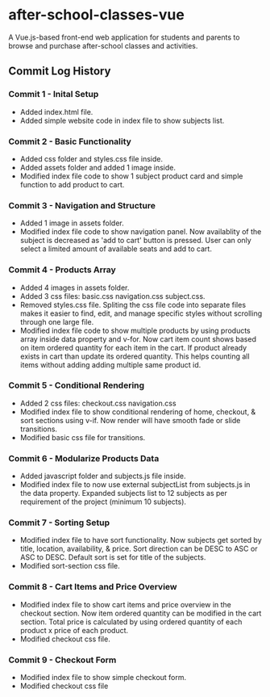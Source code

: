 # after-school-classes-vue
A Vue.js-based front-end web application for students and parents to browse and purchase after-school classes and activities.
## Commit Log History
### Commit 1 - Inital Setup
- Added index.html file.
- Added simple website code in index file to show subjects list.
### Commit 2 - Basic Functionality
- Added css folder and styles.css file inside.
- Added assets folder and added 1 image inside.
- Modified index file code to show 1 subject product card and simple function to add product to cart.
### Commit 3 - Navigation and Structure
- Added 1 image in assets folder.
- Modified index file code to show navigation panel.
Now availablity of the subject is decreased as 'add to cart' button is pressed. User can only select a limited amount of available seats and add to cart.
### Commit 4 - Products Array
- Added 4 images in assets folder.
- Added 3 css files: basic.css navigation.css subject.css.
- Removed styles.css file.
Spliting the css file code into separate files makes it easier to find, edit, and manage specific styles without scrolling through one large file.
- Modified index file code to show multiple products by using products array inside data property and v-for.
Now cart item count shows based on item ordered quantity for each item in the cart. If product already exists in cart than update its ordered quantity. This helps counting all items without adding adding multiple same product id.
### Commit 5 - Conditional Rendering
- Added 2 css files: checkout.css navigation.css
- Modified index file to show conditional rendering of home, checkout, & sort sections using v-if.
Now render will have smooth fade or slide transitions.
- Modified basic css file for transitions.
### Commit 6 - Modularize Products Data
- Added javascript folder and subjects.js file inside.
- Modified index file to now use external subjectList from subjects.js in the data property. Expanded subjects list to 12 subjects as per requirement of the project (minimum 10 subjects).
### Commit 7 - Sorting Setup
- Modified index file to have sort functionality. Now subjects get sorted by title, location, availability, & price. Sort direction can be DESC to ASC or ASC to DESC. Default sort is set for title of the subjects.
- Modified sort-section css file.
### Commit 8 - Cart Items and Price Overview
- Modified index file to show cart items and price overview in the checkout section. Now item ordered quantity can be modified in the cart section. Total price is calculated by using ordered quantity of each product x price of each product.
- Modified checkout css file.
### Commit 9 - Checkout Form
- Modified index file to show simple checkout form.
- Modified checkout css file